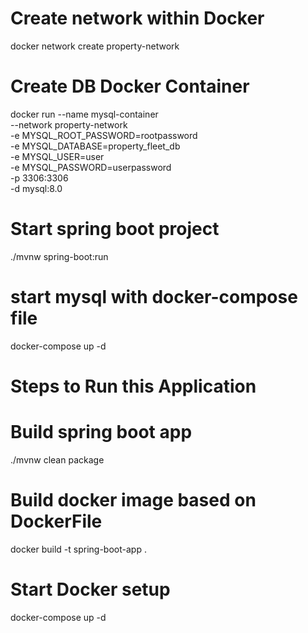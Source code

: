 # Create network within Docker
docker network create property-network

# Create DB Docker Container
docker run --name mysql-container \
--network property-network \
-e MYSQL_ROOT_PASSWORD=rootpassword \
-e MYSQL_DATABASE=property_fleet_db \
-e MYSQL_USER=user \
-e MYSQL_PASSWORD=userpassword \
-p 3306:3306 \
-d mysql:8.0


# Start spring boot project
./mvnw spring-boot:run


# start mysql with docker-compose file
docker-compose up -d






# Steps to Run this Application

# Build spring boot app
./mvnw clean package
# Build docker image based on DockerFile
docker build -t spring-boot-app .
# Start Docker setup
docker-compose up -d
